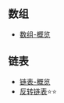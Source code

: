 ## 数组

- [数组-概览](./array/intro.md)

## 链表

- [链表-概览](./linkedlist/intro.md)
- [反转链表](./linkedlist/reverseList.md)⭐⭐
